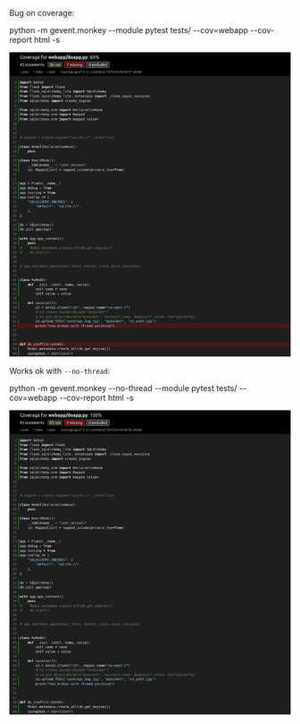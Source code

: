 Bug on coverage:

python -m gevent.monkey --module pytest tests/ --cov=webapp --cov-report html -s

![](coverage_bug.jpg)



Works ok with `--no-thread`:

python -m gevent.monkey --no-thread --module pytest tests/ --cov=webapp --cov-report html -s


![](coverage_no_bug.jpg)

